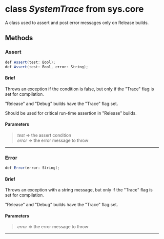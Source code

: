 # class *SystemTrace* from sys.core

A class used to assert and post error messages only on Release builds.

## Methods

### Assert

```C#
def Assert(test: Bool);
def Assert(test: Bool, error: String);
```

#### Brief

Throws an exception if the condition is false, but only if the "Trace" flag is set for compilation.

"Release" and "Debug" builds have the "Trace" flag set.

Should be used for critical run-time assertion in "Release" builds.

#### Parameters
> *test* => the assert condition  
> *error* => the error message to throw  
***

### Error

```C#
def Error(error: String);
```

#### Brief
Throws an exception with a string message, but only if the "Trace" flag is set for compilation.

"Release" and "Debug" builds have the "Trace" flag set.

#### Parameters
> *error* => the error message to throw  
***

